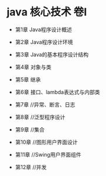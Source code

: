 # java 核心技术 卷I
* 第1章 Java程序设计概述

* 第2章 Java程序设计环境

* 第3章 Java的基本程序设计结构

* 第4章 对象与类

* 第5章 继承

* 第6章 接口、lambda表达式与内部类

* 第7章 //异常、断言、日志

* 第8章 //泛型程序设计

* 第9章 //集合

* 第10章 //图形用户界面设计

* 第11章 //Swing用户界面组件

* 第12章 //并发
